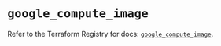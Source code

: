 # `google_compute_image`

Refer to the Terraform Registry for docs: [`google_compute_image`](https://registry.terraform.io/providers/hashicorp/google-beta/5.35.0/docs/resources/google_compute_image).
